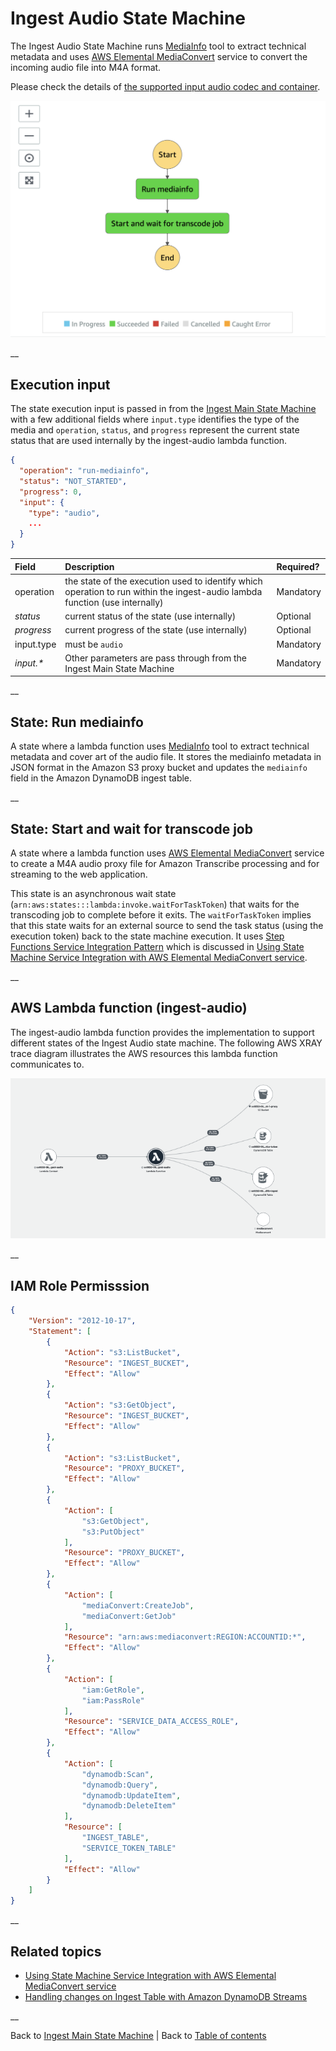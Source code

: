 # Ingest Audio State Machine

The Ingest Audio State Machine runs [MediaInfo](https://github.com/MediaArea/MediaInfo) tool to extract technical metadata and uses [AWS Elemental MediaConvert](https://aws.amazon.com/mediaconvert/) service to convert the incoming audio file into M4A format.

Please check the details of [the supported input audio codec and container](https://docs.aws.amazon.com/mediaconvert/latest/ug/reference-codecs-containers-input.html#reference-codecs-containers-input-audio).

![Ingest Audio state machine](../../../../deployment/tutorials/images/ingest-audio-state-machine.png)

__

## Execution input
The state execution input is passed in from the [Ingest Main State Machine](../main/README.md) with a few additional fields where ```input.type``` identifies the type of the media and ```operation```, ```status```, and ```progress``` represent the current state status that are used internally by the ingest-audio lambda function.

```json
{
  "operation": "run-mediainfo",
  "status": "NOT_STARTED",
  "progress": 0,
  "input": {
    "type": "audio",
    ...
  }
}
```

| Field | Description | Required? |
| :-----| :-----------| :---------|
| operation | the state of the execution used to identify which operation to run within the ingest-audio lambda function (use internally) | Mandatory |
| _status_ | current status of the state (use internally) | Optional |
| _progress_ | current progress of the state (use internally) | Optional |
| input.type | must be ```audio``` | Mandatory |
| _input.*_ | Other parameters are pass through from the Ingest Main State Machine | Mandatory |

__

## State: Run mediainfo
A state where a lambda function uses [MediaInfo](https://github.com/MediaArea/MediaInfo) tool to extract technical metadata and cover art of the audio file. It stores the mediainfo metadata in JSON format in the Amazon S3 proxy bucket and updates the ```mediainfo``` field in the Amazon DynamoDB ingest table.

__

## State: Start and wait for transcode job
A state where a lambda function uses [AWS Elemental MediaConvert](https://aws.amazon.com/mediaconvert/) service to create a M4A audio proxy file for Amazon Transcribe processing and for streaming to the web application.

This state is an asynchronous wait state (```arn:aws:states:::lambda:invoke.waitForTaskToken```) that waits for the transcoding job to complete before it exits. The ```waitForTaskToken``` implies that this state waits for an external source to send the task status (using the execution token) back to the state machine execution. It uses [Step Functions Service Integration Pattern](https://docs.aws.amazon.com/step-functions/latest/dg/connect-to-resource.html) which is discussed in [Using State Machine Service Integration with AWS Elemental MediaConvert service](../automation/README.md#state-machine-service-integration).

__

## AWS Lambda function (ingest-audio)
The ingest-audio lambda function provides the implementation to support different states of the Ingest Audio state machine. The following AWS XRAY trace diagram illustrates the AWS resources this lambda function communicates to.

![Ingest Audio Lambda function](../../../../deployment/tutorials/images/ingest-audio-lambda.png)

__

## IAM Role Permisssion

```json
{
    "Version": "2012-10-17",
    "Statement": [
        {
            "Action": "s3:ListBucket",
            "Resource": "INGEST_BUCKET",
            "Effect": "Allow"
        },
        {
            "Action": "s3:GetObject",
            "Resource": "INGEST_BUCKET",
            "Effect": "Allow"
        },
        {
            "Action": "s3:ListBucket",
            "Resource": "PROXY_BUCKET",
            "Effect": "Allow"
        },
        {
            "Action": [
                "s3:GetObject",
                "s3:PutObject"
            ],
            "Resource": "PROXY_BUCKET",
            "Effect": "Allow"
        },
        {
            "Action": [
                "mediaConvert:CreateJob",
                "mediaConvert:GetJob"
            ],
            "Resource": "arn:aws:mediaconvert:REGION:ACCOUNTID:*",
            "Effect": "Allow"
        },
        {
            "Action": [
                "iam:GetRole",
                "iam:PassRole"
            ],
            "Resource": "SERVICE_DATA_ACCESS_ROLE",
            "Effect": "Allow"
        },
        {
            "Action": [
                "dynamodb:Scan",
                "dynamodb:Query",
                "dynamodb:UpdateItem",
                "dynamodb:DeleteItem"
            ],
            "Resource": [
                "INGEST_TABLE",
                "SERVICE_TOKEN_TABLE"
            ],
            "Effect": "Allow"
        }
    ]
}
```
__

## Related topics
* [Using State Machine Service Integration with AWS Elemental MediaConvert service](../automation/README.md#state-machine-service-integration)
* [Handling changes on Ingest Table with Amazon DynamoDB Streams](../automation/README.md#handling-changes-on-ingest-table)

__

Back to [Ingest Main State Machine](../main/README.md) | Back to [Table of contents](../../../../README.md#table-of-contents)
